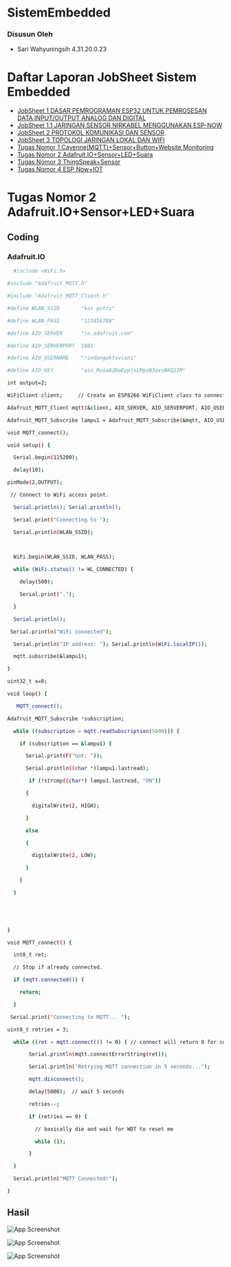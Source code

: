 # SistemEmbedded
### Disusun Oleh
- Sari Wahyuningsih 4.31.20.0.23

# Daftar Laporan JobSheet Sistem Embedded

- [JobSheet 1 DASAR PEMROGRAMAN ESP32 UNTUK PEMROSESAN DATA INPUT/OUTPUT ANALOG DAN DIGITAL](https://github.com/sariwhyu/JobSheet1)
- [JobSheet 1.1 JARINGAN SENSOR NIRKABEL MENGGUNAKAN ESP-NOW](https://github.com/sariwhyu/JobSheet1.1)
- [JobSheet 2 PROTOKOL KOMUNIKASI DAN SENSOR](https://github.com/sariwhyu/JobSheet2)
- [JobSheet 3 TOPOLOGI JARINGAN LOKAL DAN WIFI](https://github.com/sariwhyu/JobSheet3)
- [Tugas Nomor 1 Cayenne(MQTT)+Sensor+Button+Website Monitoring](https://github.com/sariwhyu/TugasNo1)
- [Tugas Nomor 2 Adafruit.IO+Sensor+LED+Suara](https://github.com/sariwhyu/TugasNo2)
- [Tugas Nomor 3 ThingSpeak+Sensor](https://github.com/sariwhyu/TugasNo3)
- [Tugas Nomor 4 ESP Now+IOT](https://github.com/sariwhyu/TugasNo4)

# Tugas Nomor 2 Adafruit.IO+Sensor+LED+Suara

## Coding

### Adafruit.IO

```bash
  #include <WiFi.h>

#include "Adafruit_MQTT.h"

#include "Adafruit_MQTT_Client.h"

#define WLAN_SSID       "kos putri"

#define WLAN_PASS       "123456788"

#define AIO_SERVER      "io.adafruit.com"

#define AIO_SERVERPORT  1883                  

#define AIO_USERNAME    "rindangoktaviani"

#define AIO_KEY         "aio_Rusa02DaEppjxLMpsN3oxsBKQ1IM"

int output=2;

WiFiClient client;     // Create an ESP8266 WiFiClient class to connect to the MQTT server.

Adafruit_MQTT_Client mqtt(&client, AIO_SERVER, AIO_SERVERPORT, AIO_USERNAME, AIO_KEY);        // Setup the MQTT client class by passing in the WiFi client and MQTT server and login details.

Adafruit_MQTT_Subscribe lampu1 = Adafruit_MQTT_Subscribe(&mqtt, AIO_USERNAME "/feeds/lampu1");

void MQTT_connect();

void setup() {

  Serial.begin(115200);

  delay(10);

pinMode(2,OUTPUT);

 // Connect to WiFi access point.

  Serial.println(); Serial.println();

  Serial.print("Connecting to ");

  Serial.println(WLAN_SSID);

 

  WiFi.begin(WLAN_SSID, WLAN_PASS);

  while (WiFi.status() != WL_CONNECTED) {

    delay(500);

    Serial.print(".");

  }

  Serial.println();

 Serial.println("WiFi connected");

  Serial.println("IP address: "); Serial.println(WiFi.localIP());

  mqtt.subscribe(&lampu1);

}

uint32_t x=0;

void loop() {

   MQTT_connect();

Adafruit_MQTT_Subscribe *subscription;

  while ((subscription = mqtt.readSubscription(5000))) {

    if (subscription == &lampu1) {

      Serial.print(F("Got: "));

      Serial.println((char *)lampu1.lastread);

       if (!strcmp((char*) lampu1.lastread, "ON"))

      {

        digitalWrite(2, HIGH);

      }

      else

      {

        digitalWrite(2, LOW);

      }

    }

  }

 

 

}

void MQTT_connect() {

  int8_t ret;

  // Stop if already connected.

  if (mqtt.connected()) {

    return;

  }

 Serial.print("Connecting to MQTT... ");

uint8_t retries = 3;

  while ((ret = mqtt.connect()) != 0) { // connect will return 0 for connected

       Serial.println(mqtt.connectErrorString(ret));

       Serial.println("Retrying MQTT connection in 5 seconds...");

       mqtt.disconnect();

       delay(5000);  // wait 5 seconds

       retries--;

       if (retries == 0) {

         // basically die and wait for WDT to reset me

         while (1);

       }

  }

  Serial.println("MQTT Connected!");

}

```

## Hasil

![App Screenshot](https://github.com/sariwhyu/TugasNo2/blob/main/WhatsApp%20Image%202023-01-03%20at%2018.55.30.jpeg)

![App Screenshot](https://github.com/sariwhyu/TugasNo2/blob/main/WhatsApp%20Image%202023-01-03%20at%2018.56.04.jpeg)

![App Screenshot](https://github.com/sariwhyu/TugasNo2/blob/main/WhatsApp%20Image%202023-01-03%20at%2021.14.48.jpeg)
